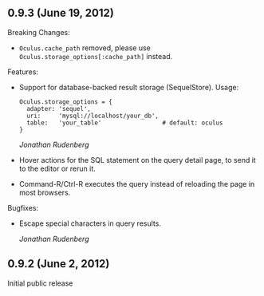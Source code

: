 ## 0.9.3 (June 19, 2012)

Breaking Changes:

* `Oculus.cache_path` removed, please use `Oculus.storage_options[:cache_path]`
  instead.

Features:

* Support for database-backed result storage (SequelStore). Usage:

      Oculus.storage_options = {
        adapter: 'sequel',
        uri:     'mysql://localhost/your_db',
        table:   'your_table'                 # default: oculus
      }

  *Jonathan Rudenberg*

* Hover actions for the SQL statement on the query detail page, to send it to
  the editor or rerun it.

* Command-R/Ctrl-R executes the query instead of reloading the page in most
  browsers.

Bugfixes:

* Escape special characters in query results.

  *Jonathan Rudenberg*

## 0.9.2 (June 2, 2012)

Initial public release
